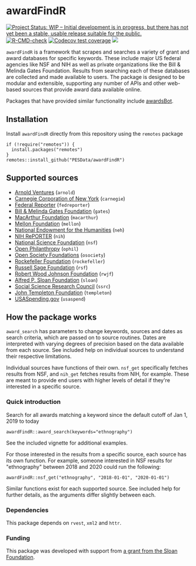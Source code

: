 # awardFindR
<!-- badges: start -->
[![Project Status: WIP – Initial development is in progress, but there has not yet been a stable, usable release suitable for the public.](https://www.repostatus.org/badges/latest/wip.svg)](https://www.repostatus.org/#wip)
[![R-CMD-check](https://github.com/PESData/awardFindR/workflows/R-CMD-check/badge.svg)](https://github.com/PESData/awardFindR/actions)
[![Codecov test coverage](https://codecov.io/gh/PESData/awardFindR/branch/master/graph/badge.svg)](https://codecov.io/gh/PESData/awardFindR?branch=master)
[![](https://badges.ropensci.org/432_status.svg)](https://github.com/ropensci/software-review/issues/432)
<!-- badges: end -->

`awardFindR` is a framework that scrapes and searches a variety of grant and award databases for specific keywords. These include major US federal agencies like NSF and NIH as well as private organizations like the Bill & Melinda Gates Foundation. Results from searching each of these databases are collected and made available to users. The package is designed to be modular and extensible, supporting any number of APIs and other web-based sources that provide award data available online.

Packages that have provided similar functionality include [awardsBot](https://github.com/NCEAS/awards-bot).

## Installation
Install `awardFindR` directly from this repository using the `remotes` package
```
if (!require("remotes")) {
  install.packages("remotes")
}
remotes::install_github("PESData/awardFindR")
```

## Supported sources

- [Arnold Ventures](https://www.arnoldventures.org/grants-search) (`arnold`)
- [Carnegie Corporation of New York](https://www.carnegie.org/grants/grants-database/) (`carnegie`)
- [Federal Reporter](https://federalreporter.nih.gov/) (`fedreporter`)
- [Bill & Melinda Gates Foundation](https://www.gatesfoundation.org/) (`gates`)
- [MacArthur Foundation](https://www.macfound.org/grants/) (`macarthur`)
- [Mellon Foundation](https://mellon.org/grants/grants-database/advanced-search/) (`mellon`)
- [National Endowment for the Humanities](https://securegrants.neh.gov/publicquery/main.aspx) (`neh`)
- [NIH RePORTER](https://projectreporter.nih.gov/reporter.cfm) (`nih`)
- [National Science Foundation](https://nsf.gov/awardsearch/) (`nsf`)
- [Open Philanthropy](https://www.openphilanthropy.org/giving/grants) (`ophil`)
- [Open Society Foundations](https://www.opensocietyfoundations.org/grants/past) (`osociety`)
- [Rockefeller Foundation](https://www.rockefellerfoundation.org/) (`rockefeller`)
- [Russell Sage Foundation](https://www.russellsage.org) (`rsf`)
- [Robert Wood Johnson Foundation](https://www.rwjf.org/en/how-we-work/grants-explorer.html) (`rwjf`)
- [Alfred P. Sloan Foundation](https://sloan.org/grants-database) (`sloan`)
- [Social Science Research Council](https://www.ssrc.org) (`ssrc`)
- [John Templeton Foundation](https://www.templeton.org/grants/grant-database) (`templeton`)
- [USASpending.gov](https://www.usaspending.gov/search) (`usaspend`)

## How the package works

`award_search` has parameters to change keywords, sources and dates as search criteria, which are passed on to source routines. Dates are interpreted with varying degrees of precision based on the data available from each source. See included help on individual sources to understand their respective limitations.

Individual sources have functions of their own. `nsf_get` specifically fetches results from NSF, and `nih_get` fetches results from NIH, for example. These are meant to provide end users with higher levels of detail if they're interested in a specific source.

### Quick introduction

Search for all awards matching a keyword since the default cutoff of Jan 1, 2019 to today

```
awardFindR::award_search(keywords="ethnography")
```

See the included vignette for additional examples.

For those interested in the results from a specific source, each source has its own function. For example, someone interested in NSF results for "ethnography" between 2018 and 2020 could run the following:

```
awardFindR::nsf_get("ethnography", "2018-01-01", "2020-01-01")
```

Similar functions exist for each supported source. See included help for further details, as the arguments differ slightly between each.

### Dependencies

This package depends on `rvest`, `xml2` and `httr`.

### Funding

This package was developed with support from [a grant from the Sloan Foundation](https://sloan.org/grant-detail/8725).
